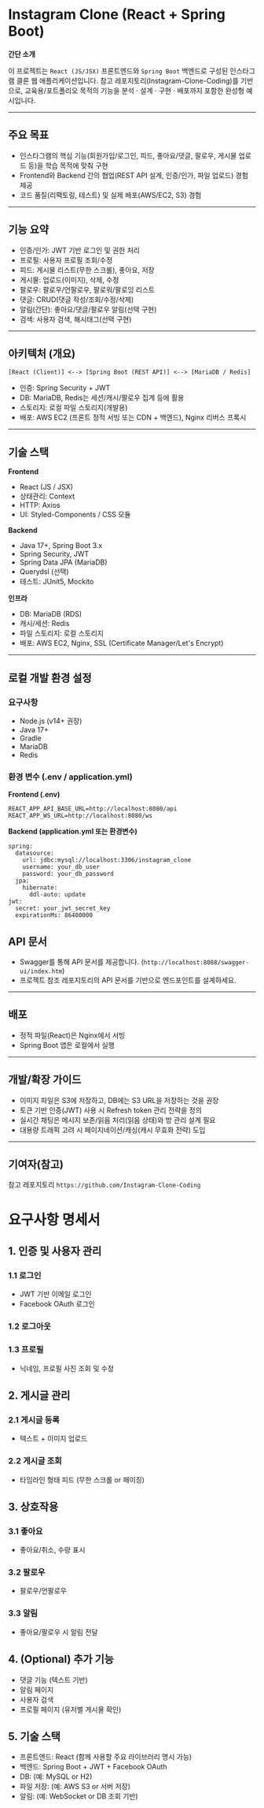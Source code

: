 # Instagram Clone (React + Spring Boot)

**간단 소개**

이 프로젝트는 `React (JS/JSX)` 프론트엔드와 `Spring Boot` 백엔드로 구성된 인스타그램 클론 웹 애플리케이션입니다. 참고 레포지토리(Instagram-Clone-Coding)를 기반으로, 교육용/포트폴리오 목적의 기능을 분석 · 설계 · 구현 · 배포까지 포함한 완성형 예시입니다.

---

## 주요 목표

* 인스타그램의 핵심 기능(회원가입/로그인, 피드, 좋아요/댓글, 팔로우, 게시물 업로드 등)을 학습 목적에 맞춰 구현
* Frontend와 Backend 간의 협업(REST API 설계, 인증/인가, 파일 업로드) 경험 제공
* 코드 품질(리팩토링, 테스트) 및 실제 배포(AWS/EC2, S3) 경험

---

## 기능 요약

* 인증/인가: JWT 기반 로그인 및 권한 처리
* 프로필: 사용자 프로필 조회/수정
* 피드: 게시물 리스트(무한 스크롤), 좋아요, 저장
* 게시물: 업로드(이미지), 삭제, 수정
* 팔로우: 팔로우/언팔로우, 팔로워/팔로잉 리스트
* 댓글: CRUD(댓글 작성/조회/수정/삭제)
* 알림(간단): 좋아요/댓글/팔로우 알림(선택 구현)
* 검색: 사용자 검색, 해시태그(선택 구현)

---

## 아키텍처 (개요)

```
[React (Client)] <--> [Spring Boot (REST API)] <--> [MariaDB / Redis]
```

* 인증: Spring Security + JWT
* DB: MariaDB, Redis는 세션/캐시/팔로우 집계 등에 활용
* 스토리지: 로컬 파일 스토리지(개발용)
* 배포: AWS EC2 (프론트 정적 서빙 또는 CDN + 백엔드), Nginx 리버스 프록시

---

## 기술 스택

**Frontend**

* React (JS / JSX)
* 상태관리: Context
* HTTP: Axios
* UI: Styled-Components / CSS 모듈

**Backend**

* Java 17+, Spring Boot 3.x
* Spring Security, JWT
* Spring Data JPA (MariaDB)
* Querydsl (선택)
* 테스트: JUnit5, Mockito

**인프라**

* DB: MariaDB (RDS)
* 캐시/세션: Redis
* 파일 스토리지: 로컬 스토리지
* 배포: AWS EC2, Nginx, SSL (Certificate Manager/Let's Encrypt)

---

## 로컬 개발 환경 설정

### 요구사항

* Node.js (v14+ 권장)
* Java 17+
* Gradle
* MariaDB
* Redis 

### 환경 변수 (.env / application.yml)

**Frontend (.env)**

```
REACT_APP_API_BASE_URL=http://localhost:8080/api
REACT_APP_WS_URL=http://localhost:8080/ws
```

**Backend (application.yml 또는 환경변수)**

```
spring:
  datasource:
    url: jdbc:mysql://localhost:3306/instagram_clone
    username: your_db_user
    password: your_db_password
  jpa:
    hibernate:
      ddl-auto: update
jwt:
  secret: your_jwt_secret_key
  expirationMs: 86400000
```

## API 문서

* Swagger를 통해 API 문서를 제공합니다. (`http://localhost:8088/swagger-ui/index.htm`)
* 프로젝트 참조 레포지토리의 API 문서를 기반으로 엔드포인트를 설계하세요.

---

## 배포

* 정적 파일(React)은 Nginx에서 서빙
* Spring Boot 앱은 로컬에서 실행

---

## 개발/확장 가이드

* 이미지 파일은 S3에 저장하고, DB에는 S3 URL을 저장하는 것을 권장
* 토큰 기반 인증(JWT) 사용 시 Refresh token 관리 전략을 정의
* 실시간 채팅은 메시지 보존/읽음 처리(읽음 상태)와 방 관리 설계 필요
* 대용량 트래픽 고려 시 페이지네이션/캐싱(캐시 무효화 전략) 도입

---

## 기여자(참고)

참고 레포지토리
`https://github.com/Instagram-Clone-Coding`



# 요구사항 명세서

## 1. 인증 및 사용자 관리
### 1.1 로그인
- JWT 기반 이메일 로그인
- Facebook OAuth 로그인
### 1.2 로그아웃
### 1.3 프로필
- 닉네임, 프로필 사진 조회 및 수정

## 2. 게시글 관리
### 2.1 게시글 등록
- 텍스트 + 이미지 업로드
### 2.2 게시글 조회
- 타임라인 형태 피드 (무한 스크롤 or 페이징)

## 3. 상호작용
### 3.1 좋아요
- 좋아요/취소, 수량 표시
### 3.2 팔로우
- 팔로우/언팔로우
### 3.3 알림
- 좋아요/팔로우 시 알림 전달

## 4. (Optional) 추가 기능
- 댓글 기능 (텍스트 기반)
- 알림 페이지
- 사용자 검색
- 프로필 페이지 (유저별 게시물 확인)

## 5. 기술 스택
- 프론트엔드: React (함께 사용할 주요 라이브러리 명시 가능)
- 백엔드: Spring Boot + JWT + Facebook OAuth
- DB: (예: MySQL or H2)
- 파일 저장: (예: AWS S3 or 서버 저장)
- 알림: (예: WebSocket or DB 조회 기반)
